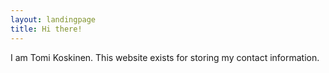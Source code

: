 ```yaml
---
layout: landingpage
title: Hi there!
---
```


I am Tomi Koskinen. This website exists for storing my contact information.
